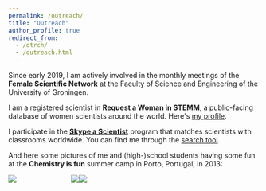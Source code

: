```yaml
---
permalink: /outreach/
title: "Outreach"
author_profile: true
redirect_from: 
  - /otrch/
  - /outreach.html
---
```



Since early 2019, I am actively involved in the monthly meetings of the 
**Female Scientific Network** at the Faculty of Science and Engineering of the University of Groningen.

I am a registered scientist in **Request a Woman in STEMM**, 
a public-facing database of women scientists around the world.
Here's [my profile](https://request500womenscientists.org/profile/14098).

I participate in the [**Skype a Scientist**](https://www.skypeascientist.com/) program 
that matches scientists with classrooms worldwide.
You can find me through the [search tool](https://confirm.skypeascientist.com/search).

And here some pictures of me and (high-)school students having some fun at the
**Chemistry is fun** summer camp in Porto, Portugal, in 2013: 

<div style="width:100%;">
    <div style="float:left;width:50%;"><img src="../images/porto/Eletroquimica_AA.jpg /></div>
    <div style="float:right;width:50%;"><img src="../images/porto/Eletroquimica_BB.jpg /></div>
</div>

<div style="width:100%;">
    <div style="float:left;width:50%;"><img src="../images/porto/Eletroquimica_CC.jpg /></div>
    <div style="float:right;width:50%;"><img src="../images/porto/Eletroquimica_DD.jpg /></div>
</div>


